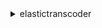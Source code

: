 <details><summary>elastictranscoder</summary><blockquote>

- **<details><summary>cancel-job</summary><blockquote>**

  * --id
  * --cli-input-json
  * --cli-input-yaml
  * --generate-cli-skeleton


- **<details><summary>create-job</summary><blockquote>**

  * --pipeline-id
  * --input
  * --inputs
  * --outputs
  * --output-key-prefix
  * --playlists
  * --user-metadata
  * --job-output
  * --cli-input-json
  * --cli-input-yaml
  * --generate-cli-skeleton


- **<details><summary>create-pipeline</summary><blockquote>**

  * --name
  * --input-bucket
  * --output-bucket
  * --role
  * --aws-kms-key-arn
  * --notifications
  * --content-config
  * --thumbnail-config
  * --cli-input-json
  * --cli-input-yaml
  * --generate-cli-skeleton


- **<details><summary>create-preset</summary><blockquote>**

  * --name
  * --description
  * --container
  * --video
  * --audio
  * --thumbnails
  * --cli-input-json
  * --cli-input-yaml
  * --generate-cli-skeleton


- **<details><summary>delete-pipeline</summary><blockquote>**

  * --id
  * --cli-input-json
  * --cli-input-yaml
  * --generate-cli-skeleton


- **<details><summary>delete-preset</summary><blockquote>**

  * --id
  * --cli-input-json
  * --cli-input-yaml
  * --generate-cli-skeleton


- **<details><summary>help</summary><blockquote>**

  * 


- **<details><summary>list-jobs-by-pipeline</summary><blockquote>**

  * --pipeline-id
  * --ascending
  * --cli-input-json
  * --cli-input-yaml
  * --starting-token
  * --max-items
  * --generate-cli-skeleton


- **<details><summary>list-jobs-by-status</summary><blockquote>**

  * --status
  * --ascending
  * --cli-input-json
  * --cli-input-yaml
  * --starting-token
  * --max-items
  * --generate-cli-skeleton


- **<details><summary>list-pipelines</summary><blockquote>**

  * --ascending
  * --cli-input-json
  * --cli-input-yaml
  * --starting-token
  * --max-items
  * --generate-cli-skeleton


- **<details><summary>list-presets</summary><blockquote>**

  * --ascending
  * --cli-input-json
  * --cli-input-yaml
  * --starting-token
  * --max-items
  * --generate-cli-skeleton


- **<details><summary>read-job</summary><blockquote>**

  * --id
  * --cli-input-json
  * --cli-input-yaml
  * --generate-cli-skeleton


- **<details><summary>read-pipeline</summary><blockquote>**

  * --id
  * --cli-input-json
  * --cli-input-yaml
  * --generate-cli-skeleton


- **<details><summary>read-preset</summary><blockquote>**

  * --id
  * --cli-input-json
  * --cli-input-yaml
  * --generate-cli-skeleton


- **<details><summary>update-pipeline</summary><blockquote>**

  * --id
  * --name
  * --input-bucket
  * --role
  * --aws-kms-key-arn
  * --notifications
  * --content-config
  * --thumbnail-config
  * --cli-input-json
  * --cli-input-yaml
  * --generate-cli-skeleton


- **<details><summary>update-pipeline-notifications</summary><blockquote>**

  * --id
  * --notifications
  * --cli-input-json
  * --cli-input-yaml
  * --generate-cli-skeleton


- **<details><summary>update-pipeline-status</summary><blockquote>**

  * --id
  * --status
  * --cli-input-json
  * --cli-input-yaml
  * --generate-cli-skeleton


- **<details><summary>wait</summary><blockquote>**

  * 


</blockquote></details>
</blockquote></details>
</blockquote></details>
</blockquote></details>
</blockquote></details>
</blockquote></details>
</blockquote></details>
</blockquote></details>
</blockquote></details>
</blockquote></details>
</blockquote></details>
</blockquote></details>
</blockquote></details>
</blockquote></details>
</blockquote></details>
</blockquote></details>
</blockquote></details>
</blockquote></details>
</blockquote></details>
